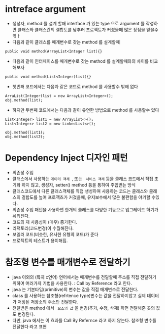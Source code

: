 # intreface argument
* 생성자, method 를 설계 할때 interface 가 있는 type 으로
argument 를 작성하면
클래스와 클래스간의 결합도를 낮추러
프로젝트가 커졌을때 많은 장점을 얻을수 읶ㅏ
* 다음과 같이 클래스를 매개변수로 갖는 method 를 설계할때
``` 
public void method(ArrayList<Integer list){}
```
* 다음과 같이 인터페이스를 매개변수로 갖는 method 를 설계할때와의 차이를 비교 해보자
```
public void method(List<Integer)list){}
```
* 첫번째 코드에서는 다음과 같은 코드로 method 를 사용할수 밖에 없다
``` 
ArraList(Integer)list = new ArrayList<Integer>();
obj.method(list);
```
* 하지만 두번째 코드에서는 다음과 같이 유연한 방법으로 method  를 사용할수 있다
```
List<Integer> list1 = new ArrayList<>();
List<Integer> list2 = new LinkedList<>();

obj.method(list1);
obj.method(list2);
```

# Dependency Inject 디자인 패턴
* 의존성 주입
* 클래스에서 사용하는 ```데이터 객체 ```, 또는 ``` 서비스 객체```
등을 클래스 코드에서 직접 초기화 하지 않고, 생성자, setter() method 등을 통하여 주입받는 방식
* 클래스코드에서 다른 클래스객체를 직접 생성하여 사용하는 코드는 클래스와 클래스의 결합도를 높여 프로젝츠가 커졌을때, 유지보수에서 
많은 불편함을 야기할 수있다.
* 의존성 주입 패턴을 사용하면 한개의 클래스를 다양한 기능으로 업그레이드 하기가 쉬워진다.
* 코드의 재 사용성이 (매우) 증가한다.
* 리팩토리(코드변경)이 수월해진다.
* 보일러 코드(비슷한, 유사한 유형의 코드)가 준다
* 프로젝트의 테스트가 용이해짐.

# 참조형 변수를 매개변수로 전달하기
* java 이외의 (특히 c언어) 언어에서는 매개변수를 전달할때 주소를 직접 전달하기 위하여 여러가지 기법을 사용한다. : Call by Reference 라고 한다.
* java 는 기본타입(primitive)의 변수는 값을 직접 매개변수로 전달한다.
* class 를 사용하는 참조형(refrtence type)변수는 값을 전달하지않고 실제 데이터가 저장된 저장소의 주소만 전달한다.
* 전달받은 method 에서 ``` 요소의 값``` 을 변경(추가, 수정, 삭제) 하면 전달해준 곳의 값도 변경된다.
* 다만, java 에서는 이 효과를 Call By Refernce 라고 하지 않는다. 참조형 변수를 전달한다 라고 표현
